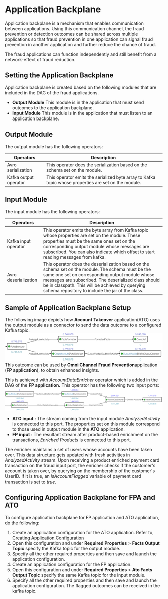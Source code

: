 # Application Backplane

Application backplane is a mechanism that enables communication between applications. Using this communication channel, the fraud prevention or detection outcomes can be shared across multiple applications so that fraud prevention in one application can signal fraud prevention in another application and further reduce the chance of fraud.

 The fraud applications can function independently and still benefit from a network-effect of fraud reduction.

## Setting the Application Backplane

Application backplane is created based on the following modules that are included in the DAG of the fraud applications.

- **Output Module**
This module is in the application that must send outcomes to the application backplane.
- **Input Module**
This module is in the application that must listen to an application backplane.

## Output Module

The output module has the following operators:

| **Operators** | **Description** |
| --- | --- |
| Avro serialization | This operator does the serialization based on the schema set on the module. |
| Kafka output operator | This operator emits the serialized byte array to Kafka topic whose properties are set on the module. |

## Input Module

The input module has the following operators:

| **Operators** | **Description** |
| --- | --- |
| Kafka input operator | This operator emits the byte array from Kafka topic whose properties are set on the module. These properties must be the same ones set on the corresponding output module whose messages are subscribed. You can also indicate which offset to start reading messages from kafka. |
| Avro deserialization | This operator does the deserialization based on  the schema set on the module. The schema must be the same one set on corresponding output module whose messages are subscribed. The deserialized class should be in classpath. This will be achieved by querying schema repository to include the jar of the class. |

## Sample of Application Backplane Setup

The following image depicts how **Account Takeover** application(ATO) uses the output module as a connector to send the data outcome to a configured Kafka topic.
![](images/image1.png)
This outcome can be used by **Omni Channel Fraud Prevention**application (**FP application**), to obtain enhanced insights.

This is achieved with _AccountDataEnricher_ operator which is added in the DAG of the **FP application.** This operator has the following two input ports:
![](images/image2.png)

- **ATO input** : The stream coming from the input module _AnalyzedActivity_ is connected to this port. The properties set on this module correspond to those used in output module in the **ATO** application. 
- **FP input** : The resultant stream after product-based enrichment on the transactions, _Enriched Products_ is connected to this port.

The enricher maintains a set of users whose accounts have been taken over. This data structure gets updated with fresh activities in _AnalyzedActivity_ stream. Upon receiving a product enriched payment card transaction on the fraud input port, the enricher checks if the customer's account is taken over, by querying on the membership of the customer's UserID. If it is true, an _isAccountFlagged_ variable of payment card transaction is set to _true_.

## Configuring Application Backplane for FPA and ATO

To configure application backplane for FP application and ATO application, do the following:

1. Create an application configuration for the ATO application. Refer to, [Creating Application Configuration](application_configurations.md)
2. Open this configuration and under **Required Properties** > **Facts Output Topic** specify the Kafka topic for the output module.
3. Specify all the other required properties and then save and launch the application configuration.
4. Create an application configuration for the FP application.
5. Open this configuration and under **Required Properties** > **Ato Facts Output Topic** specify the same Kafka topic for the input module.
6. Specify all the other required properties and then save and launch the application configuration.  The flagged outcomes can be received in the kafka topic.
